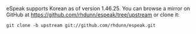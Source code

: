 eSpeak supports Korean as of version 1.46.25.  You can browse a mirror on GitHub at https://github.com/rhdunn/espeak/tree/upstream or clone it:

    git clone -b upstream git://github.com/rhdunn/espeak.git
